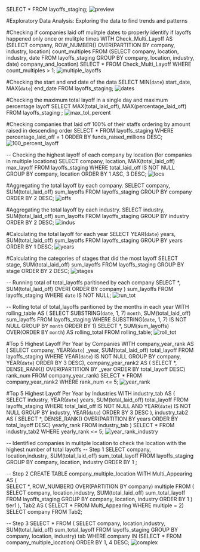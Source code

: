 SELECT * FROM layoffs_staging;
![preview](https://github.com/user-attachments/assets/d4f814f7-0a95-4ca5-b130-f9299e8fe710)

#Exploratory Data Analysis: Exploring the data to find trends and patterns

#Checking if companies laid off mulitple dates to properly identify if layoffs happened only once or mulitple times
WITH Check_Multi_Layoff AS (SELECT company, ROW_NUMBER() OVER(PARTITION BY company, industry, location) count_multiples FROM (SELECT company, location, industry, date FROM layoffs_staging
GROUP BY company, location, industry, date) company_and_location)
SELECT * FROM Check_Multi_Layoff
WHERE count_multiples > 1;
![multiple_layoffs](https://github.com/user-attachments/assets/201a36c1-04eb-4a2f-bf6b-1e73d6e89a69)


#Checking the start and end date of the data
SELECT  MIN(`date`) start_date, MAX(`date`) end_date
FROM layoffs_staging;
![dates](https://github.com/user-attachments/assets/0e11c3ae-ad5f-4c2b-b7d2-de0ca224c945)

#Checking the maximum total layoff in a single day and maximum percentage layoff
SELECT MAX(total_laid_off), MAX(percentage_laid_off) FROM layoffs_staging
;
![max_tol_percent](https://github.com/user-attachments/assets/274cdc6d-4fde-4a5b-861d-902e84b3962a)

#Checking companies that laid off 100% of their staffs ordering by amount raised in descending order
SELECT * FROM layoffs_staging
WHERE percentage_laid_off = 1
ORDER BY funds_raised_millions DESC;
![100_percent_layoff](https://github.com/user-attachments/assets/31408a09-32a4-490d-add5-76598d315b6f)

-- Checking the highest layoff of each company by location (for companies in multiple locations)
SELECT company, location, MAX(total_laid_off) max_layoff FROM layoffs_staging
WHERE total_laid_off IS NOT NULL
GROUP BY company, location
ORDER BY 1 ASC, 3 DESC;
![locs](https://github.com/user-attachments/assets/b1201eeb-cdd7-472d-a287-4fdfa8f185a5)

#Aggregating the total layoff by each company.
SELECT company, SUM(total_laid_off) sum_layoffs FROM layoffs_staging
GROUP BY company
ORDER BY 2 DESC;
![offs](https://github.com/user-attachments/assets/6f581339-1e84-4b89-8008-5be4a412e8fe)

#Aggregating the total layoff by each industry.
SELECT industry, SUM(total_laid_off) sum_layoffs FROM layoffs_staging
GROUP BY industry
ORDER BY 2 DESC;
![indus](https://github.com/user-attachments/assets/5c2a9f23-e377-4a9c-b7d1-4341d1b0a082)

#Calculating the total layoff for each year
SELECT YEAR(`date`) years, SUM(total_laid_off) sum_layoffs FROM layoffs_staging
GROUP BY years
ORDER BY 1 DESC;
![years](https://github.com/user-attachments/assets/73ec9e0a-3670-4aed-99e1-8153ea31257b)

#Calculating the categories of stages that did the most layoff
SELECT stage, SUM(total_laid_off) sum_layoffs FROM layoffs_staging
GROUP BY stage
ORDER BY 2 DESC;
![stages](https://github.com/user-attachments/assets/df83ec2a-7641-4661-891b-81835e889eb9)

-- Running total of total_layoffs paritioned by each company
SELECT *,
SUM(total_laid_off) OVER( ORDER BY company ) sum_layoffs
FROM layoffs_staging
WHERE `date` IS NOT NULL;
![run_tot](https://github.com/user-attachments/assets/fff05bb2-2eeb-4c6a-aaa5-aecd5accefd6)

-- Rolling total of total_layoffs paritioned by the months in each year
WITH rolling_table AS (
SELECT SUBSTRING(`date`, 1, 7) `month`,
SUM(total_laid_off) sum_layoffs
FROM layoffs_staging
WHERE SUBSTRING(`date`, 1, 7) IS NOT NULL
GROUP BY `month`
ORDER BY 1)
SELECT *,
SUM(sum_layoffs) OVER(ORDER BY `month`) AS rolling_total
FROM rolling_table;
![roll_tot](https://github.com/user-attachments/assets/c627e647-3f72-4364-b344-936aef563f46)

#Top 5 Highest Layoff Per Year by Companies
WITH company_year_rank AS (
	SELECT company, YEAR(`date`) _year,
	SUM(total_laid_off) total_layoff
	FROM layoffs_staging
	WHERE YEAR(`date`) IS NOT NULL
	GROUP BY company, YEAR(`date`) 
	ORDER BY 3 DESC),
	company_year_rank2 AS (
	SELECT *,
	DENSE_RANK() OVER(PARTITION BY _year ORDER BY total_layoff DESC) rank_num
	FROM company_year_rank)
SELECT * FROM company_year_rank2
WHERE rank_num <= 5;
![year_rank](https://github.com/user-attachments/assets/e4bcefdf-a1b0-49f6-90bc-c436531f75b1)

#Top 5 Highest Layoff Per Year by Industries
WITH industry_tab AS (
	SELECT industry, 
	YEAR(`date`) years,
	SUM(total_laid_off) total_layoff
	FROM layoffs_staging
	WHERE total_laid_off IS NOT NULL AND YEAR(`date`) IS NOT NULL
	GROUP BY industry, YEAR(`date`)
	ORDER BY 3 DESC
),
industry_tab2 AS (
	SELECT *,
	DENSE_RANK() OVER(PARTITION BY years ORDER BY total_layoff DESC) yearly_rank
	FROM industry_tab
)
SELECT * FROM industry_tab2
WHERE yearly_rank <= 5;
![year_rank_industry](https://github.com/user-attachments/assets/4e64070f-c40d-4c95-a731-829603bc6f1b)

-- Identified companies in mulitple location to check the location with the highest number of total layoffs
-- Step 1
SELECT company, location,industry, SUM(total_laid_off) sum_total_layoff
FROM layoffs_staging
GROUP BY company, location, industry
ORDER BY 1
;

-- Step 2
CREATE TABLE company_multiple_location
WITH Multi_Appearing AS (	
	SELECT *, 
	ROW_NUMBER() OVER(PARTITION BY company) multiple
	FROM (
		SELECT company, location,industry, SUM(total_laid_off) sum_total_layoff
		FROM layoffs_staging
		GROUP BY company, location, industry
		ORDER BY 1
	) tier1
), Tab2 AS  (
SELECT * FROM Multi_Appearing
WHERE multiple = 2)
SELECT company FROM Tab2;

-- Step 3
SELECT * FROM (
		SELECT company, location,industry, SUM(total_laid_off) sum_total_layoff
		FROM layoffs_staging
		GROUP BY company, location, industry) tab
	WHERE company IN (SELECT * FROM company_multiple_location)
    ORDER BY 1, 4 DESC;
    ![complex](https://github.com/user-attachments/assets/c8d33938-6276-4b95-a396-a90e22ae2b74)
